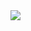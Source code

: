 <div class="container">
  <img src="https://github-readme-stats.vercel.app/api?username=climaxu&height=300" />
</div>

